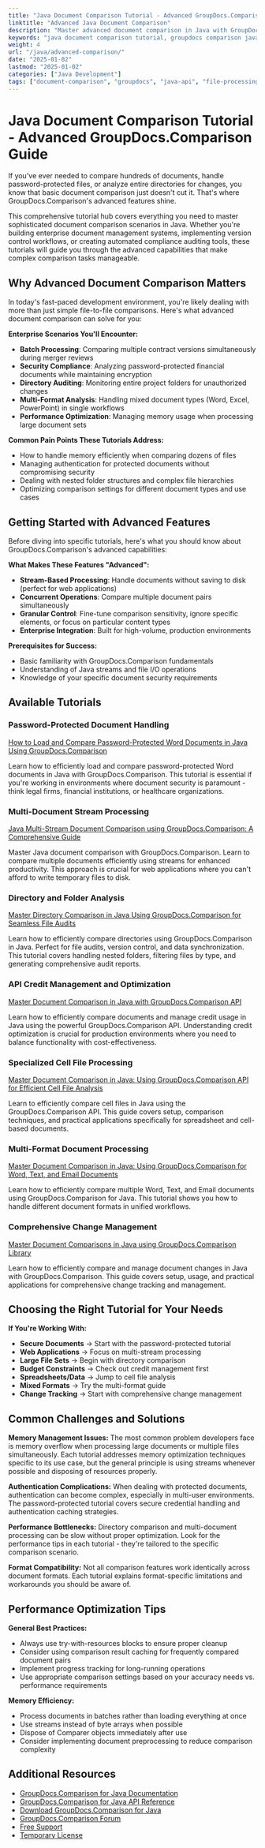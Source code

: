 ```yaml
---
title: "Java Document Comparison Tutorial - Advanced GroupDocs.Comparison Guide"
linktitle: "Advanced Java Document Comparison"
description: "Master advanced document comparison in Java with GroupDocs.Comparison. Step-by-step tutorials for multi-file, protected docs, and directory comparison."
keywords: "java document comparison tutorial, groupdocs comparison java guide, compare documents java api, java file comparison library, multi document comparison java"
weight: 4
url: "/java/advanced-comparison/"
date: "2025-01-02"
lastmod: "2025-01-02"
categories: ["Java Development"]
tags: ["document-comparison", "groupdocs", "java-api", "file-processing"]
---
```


# Java Document Comparison Tutorial - Advanced GroupDocs.Comparison Guide

If you've ever needed to compare hundreds of documents, handle password-protected files, or analyze entire directories for changes, you know that basic document comparison just doesn't cut it. That's where GroupDocs.Comparison's advanced features shine.

This comprehensive tutorial hub covers everything you need to master sophisticated document comparison scenarios in Java. Whether you're building enterprise document management systems, implementing version control workflows, or creating automated compliance auditing tools, these tutorials will guide you through the advanced capabilities that make complex comparison tasks manageable.

## Why Advanced Document Comparison Matters

In today's fast-paced development environment, you're likely dealing with more than just simple file-to-file comparisons. Here's what advanced document comparison can solve for you:

**Enterprise Scenarios You'll Encounter:**
- **Batch Processing**: Comparing multiple contract versions simultaneously during merger reviews
- **Security Compliance**: Analyzing password-protected financial documents while maintaining encryption
- **Directory Auditing**: Monitoring entire project folders for unauthorized changes
- **Multi-Format Analysis**: Handling mixed document types (Word, Excel, PowerPoint) in single workflows
- **Performance Optimization**: Managing memory usage when processing large document sets

**Common Pain Points These Tutorials Address:**
- How to handle memory efficiently when comparing dozens of files
- Managing authentication for protected documents without compromising security
- Dealing with nested folder structures and complex file hierarchies
- Optimizing comparison settings for different document types and use cases

## Getting Started with Advanced Features

Before diving into specific tutorials, here's what you should know about GroupDocs.Comparison's advanced capabilities:

**What Makes These Features "Advanced":**
- **Stream-Based Processing**: Handle documents without saving to disk (perfect for web applications)
- **Concurrent Operations**: Compare multiple document pairs simultaneously
- **Granular Control**: Fine-tune comparison sensitivity, ignore specific elements, or focus on particular content types
- **Enterprise Integration**: Built for high-volume, production environments

**Prerequisites for Success:**
- Basic familiarity with GroupDocs.Comparison fundamentals
- Understanding of Java streams and file I/O operations
- Knowledge of your specific document security requirements

## Available Tutorials

### Password-Protected Document Handling

[How to Load and Compare Password-Protected Word Documents in Java Using GroupDocs.Comparison](./groupdocs-compare-protected-word-documents-java/)

Learn how to efficiently load and compare password-protected Word documents in Java with GroupDocs.Comparison. This tutorial is essential if you're working in environments where document security is paramount - think legal firms, financial institutions, or healthcare organizations.


### Multi-Document Stream Processing

[Java Multi-Stream Document Comparison using GroupDocs.Comparison: A Comprehensive Guide](./java-groupdocs-comparison-multi-stream-document-guide/)

Master Java document comparison with GroupDocs.Comparison. Learn to compare multiple documents efficiently using streams for enhanced productivity. This approach is crucial for web applications where you can't afford to write temporary files to disk.

### Directory and Folder Analysis

[Master Directory Comparison in Java Using GroupDocs.Comparison for Seamless File Audits](./master-directory-comparison-java-groupdocs-comparison/)

Learn how to efficiently compare directories using GroupDocs.Comparison in Java. Perfect for file audits, version control, and data synchronization. This tutorial covers handling nested folders, filtering files by type, and generating comprehensive audit reports.

### API Credit Management and Optimization

[Master Document Comparison in Java with GroupDocs.Comparison API](./master-document-comparison-java-groupdocs-api/)

Learn how to efficiently compare documents and manage credit usage in Java using the powerful GroupDocs.Comparison API. Understanding credit optimization is crucial for production environments where you need to balance functionality with cost-effectiveness.

### Specialized Cell File Processing

[Master Document Comparison in Java: Using GroupDocs.Comparison API for Efficient Cell File Analysis](./groupdocs-comparison-java-api-document-comparison/)

Learn to efficiently compare cell files in Java using the GroupDocs.Comparison API. This guide covers setup, comparison techniques, and practical applications specifically for spreadsheet and cell-based documents.

### Multi-Format Document Processing

[Master Document Comparison in Java: Using GroupDocs.Comparison for Word, Text, and Email Documents](./master-document-comparison-java-groupdocs/)

Learn how to efficiently compare multiple Word, Text, and Email documents using GroupDocs.Comparison for Java. This tutorial shows you how to handle different document formats in unified workflows.

### Comprehensive Change Management

[Master Document Comparisons in Java using GroupDocs.Comparison Library](./master-java-document-comparisons-groupdocs/)

Learn how to efficiently compare and manage document changes in Java with GroupDocs.Comparison. This guide covers setup, usage, and practical applications for comprehensive change tracking and management.

## Choosing the Right Tutorial for Your Needs

**If You're Working With:**
- **Secure Documents** → Start with the password-protected tutorial
- **Web Applications** → Focus on multi-stream processing
- **Large File Sets** → Begin with directory comparison
- **Budget Constraints** → Check out credit management first
- **Spreadsheets/Data** → Jump to cell file analysis
- **Mixed Formats** → Try the multi-format guide
- **Change Tracking** → Start with comprehensive change management

## Common Challenges and Solutions

**Memory Management Issues:**
The most common problem developers face is memory overflow when processing large documents or multiple files simultaneously. Each tutorial addresses memory optimization techniques specific to its use case, but the general principle is using streams whenever possible and disposing of resources properly.

**Authentication Complications:**
When dealing with protected documents, authentication can become complex, especially in multi-user environments. The password-protected tutorial covers secure credential handling and authentication caching strategies.

**Performance Bottlenecks:**
Directory comparison and multi-document processing can be slow without proper optimization. Look for the performance tips in each tutorial - they're tailored to the specific comparison scenario.

**Format Compatibility:**
Not all comparison features work identically across document formats. Each tutorial explains format-specific limitations and workarounds you should be aware of.

## Performance Optimization Tips

**General Best Practices:**
- Always use try-with-resources blocks to ensure proper cleanup
- Consider using comparison result caching for frequently compared document pairs
- Implement progress tracking for long-running operations
- Use appropriate comparison settings based on your accuracy needs vs. performance requirements

**Memory Efficiency:**
- Process documents in batches rather than loading everything at once
- Use streams instead of byte arrays when possible
- Dispose of Comparer objects immediately after use
- Consider implementing document preprocessing to reduce comparison complexity

## Additional Resources

- [GroupDocs.Comparison for Java Documentation](https://docs.groupdocs.com/comparison/java/)
- [GroupDocs.Comparison for Java API Reference](https://reference.groupdocs.com/comparison/java/)
- [Download GroupDocs.Comparison for Java](https://releases.groupdocs.com/comparison/java/)
- [GroupDocs.Comparison Forum](https://forum.groupdocs.com/c/comparison)
- [Free Support](https://forum.groupdocs.com/)
- [Temporary License](https://purchase.groupdocs.com/temporary-license/)
